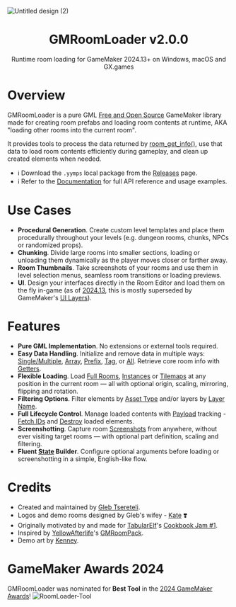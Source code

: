 ![Untitled design (2)](https://github.com/glebtsereteli/GMRoomLoader/assets/50461722/e82ecee8-149d-4a04-bf85-4010535ce033)

<h1 align="center">GMRoomLoader v2.0.0</h1>
<p align="center">Runtime room loading for GameMaker 2024.13+ on Windows, macOS and GX.games</p>

# Overview
GMRoomLoader is a pure GML [Free and Open Source](https://en.wikipedia.org/wiki/Free_and_open-source_software) GameMaker library made for creating room prefabs and loading room contents at runtime, AKA "loading other rooms into the current room".

It provides tools to process the data returned by [room_get_info()](https://manual.gamemaker.io/monthly/en/GameMaker_Language/GML_Reference/Asset_Management/Rooms/room_get_info.htm), use that data to load room contents efficiently during gameplay, and clean up created elements when needed.

* ℹ️ Download the `.yymps` local package from the [Releases](https://github.com/glebtsereteli/GMRoomLoader/releases) page.
* ℹ️ Refer to the [Documentation](https://glebtsereteli.github.io/GMRoomLoader/) for full API reference and usage examples.

# Use Cases
* **Procedural Generation**. Create custom level templates and place them procedurally throughout your levels (e.g. dungeon rooms, chunks, NPCs or randomized props).
* **Chunking**. Divide large rooms into smaller sections, loading or unloading them dynamically as the player moves closer or farther away.​
* **Room Thumbnails**. Take screenshots of your rooms and use them in level selection menus, seamless room transitions or loading previews. 
* **UI**. Design your interfaces directly in the Room Editor and load them on the fly in-game (as of [2024.13](https://gamemaker.io/en/blog/release-2024-13),​ this is mostly superseded by GameMaker's [UI Layers](https://manual.gamemaker.io/monthly/en/#t=The_Asset_Editors%2FRoom_Properties%2FUI_Layers.htm)​).

# Features
* **Pure GML Implementation**. No extensions or external tools required.
* **Easy Data Handling**. Initialize and remove data in multiple ways: [Single/Multiple](https://glebtsereteli.github.io/GMRoomLoader/pages/api/roomLoader/data#datainit), [Array](https://glebtsereteli.github.io/GMRoomLoader/pages/api/roomLoader/data#datainitarray), [Prefix](https://glebtsereteli.github.io/GMRoomLoader/pages/api/roomLoader/data#datainitprefix), [Tag](https://glebtsereteli.github.io/GMRoomLoader/pages/api/roomLoader/data#datainittag), or [All](https://glebtsereteli.github.io/GMRoomLoader/pages/api/roomLoader/data#datainitall). Retrieve core room info with [Getters](https://glebtsereteli.github.io/GMRoomLoader/pages/api/roomLoader/data#status-getters).
* **Flexible Loading**. Load [Full Rooms](https://glebtsereteli.github.io/GMRoomLoader/pages/api/roomLoader/loading#load), [Instances](https://glebtsereteli.github.io/GMRoomLoader/pages/api/roomLoader/loading#loadinstances) or [Tilemaps](https://glebtsereteli.github.io/GMRoomLoader/pages/api/roomLoader/loading#loadtilemap) at any position in the current room — all with optional origin, scaling, mirroring, flipping and rotation.
* **Filtering Options**. Filter elements by [Asset Type](https://glebtsereteli.github.io/GMRoomLoader/pages/api/roomLoader/assetTypeFiltering) and/or layers by [Layer Name](https://glebtsereteli.github.io/GMRoomLoader/pages/api/roomLoader/layerNameFiltering).
* **Full Lifecycle Control**. Manage loaded contents with [Payload](https://glebtsereteli.github.io/GMRoomLoader/pages/api/payload/overview) tracking - [Fetch IDs](https://glebtsereteli.github.io/GMRoomLoader/pages/api/payload/getters) and [Destroy](https://glebtsereteli.github.io/GMRoomLoader/pages/api/payload/cleanup) loaded elements.
* **Screenshotting**. Capture room [Screenshots](https://glebtsereteli.github.io/GMRoomLoader/pages/api/roomLoader/screenshotting) from anywhere, without ever visiting target rooms — with optional part definition, scaling and filtering.
* **Fluent [State](https://glebtsereteli.github.io/GMRoomLoader/pages/api/roomLoader/state) Builder**. Configure optional arguments before loading or screenshotting in a simple, English-like flow.


# Credits
- Created and maintained by [Gleb Tsereteli](https://twitter.com/glebtsereteli).
- Logos and demo rooms designed by Gleb's wifey - [Kate](https://www.instagram.com/k8te_iv) ❣️
- Originally motivated by and made for [TabularElf](https://twitter.com/TabularElf)'s [Cookbook Jam #1](https://itch.io/jam/cookbook-jam-1).
- Inspired by [YellowAfterlife](https://twitter.com/YellowAfterlife)'s [GMRoomPack](https://yellowafterlife.itch.io/gmroompack).
- Demo art by [Kenney](https://twitter.com/KenneyNL).

# GameMaker Awards 2024
GMRoomLoader was nominated for **Best Tool** in the [2024 GameMaker Awards](https://gamemaker.io/en/blog/gamemaker-awards-2024-winners)!
![RoomLoader-Tool](https://github.com/user-attachments/assets/9f24ea91-21da-4f2c-9427-f8ab9cfb778d)
